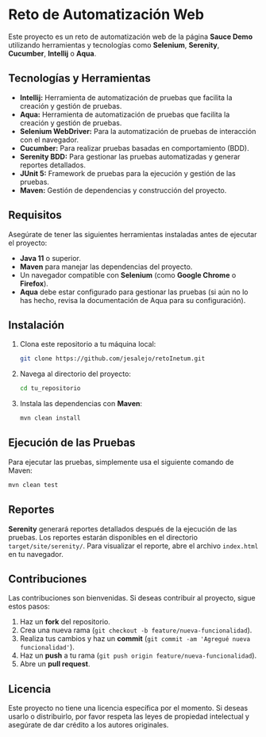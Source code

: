 # Reto de Automatización Web

Este proyecto es un reto de automatización web de la página **Sauce Demo** utilizando herramientas y tecnologías como **Selenium**, **Serenity**, **Cucumber**, **Intellij** o **Aqua**.

## Tecnologías y Herramientas
- **Intellij:** Herramienta de automatización de pruebas que facilita la creación y gestión de pruebas.
- **Aqua:** Herramienta de automatización de pruebas que facilita la creación y gestión de pruebas.
- **Selenium WebDriver:** Para la automatización de pruebas de interacción con el navegador.
- **Cucumber:** Para realizar pruebas basadas en comportamiento (BDD).
- **Serenity BDD:** Para gestionar las pruebas automatizadas y generar reportes detallados.
- **JUnit 5:** Framework de pruebas para la ejecución y gestión de las pruebas.
- **Maven:** Gestión de dependencias y construcción del proyecto.

## Requisitos

Asegúrate de tener las siguientes herramientas instaladas antes de ejecutar el proyecto:

- **Java 11** o superior.
- **Maven** para manejar las dependencias del proyecto.
- Un navegador compatible con **Selenium** (como **Google Chrome** o **Firefox**).
- **Aqua** debe estar configurado para gestionar las pruebas (si aún no lo has hecho, revisa la documentación de Aqua para su configuración).

## Instalación

1. Clona este repositorio a tu máquina local:

    ```bash
    git clone https://github.com/jesalejo/retoInetum.git
    ```

2. Navega al directorio del proyecto:

    ```bash
    cd tu_repositorio
    ```

3. Instala las dependencias con **Maven**:

    ```bash
    mvn clean install
    ```

## Ejecución de las Pruebas

Para ejecutar las pruebas, simplemente usa el siguiente comando de Maven:

```bash
mvn clean test
```
## Reportes

**Serenity** generará reportes detallados después de la ejecución de las pruebas. Los reportes estarán disponibles en el directorio `target/site/serenity/`. Para visualizar el reporte, abre el archivo `index.html` en tu navegador.

## Contribuciones

Las contribuciones son bienvenidas. Si deseas contribuir al proyecto, sigue estos pasos:

1. Haz un **fork** del repositorio.
2. Crea una nueva rama (`git checkout -b feature/nueva-funcionalidad`).
3. Realiza tus cambios y haz un **commit** (`git commit -am 'Agregué nueva funcionalidad'`).
4. Haz un **push** a tu rama (`git push origin feature/nueva-funcionalidad`).
5. Abre un **pull request**.

## Licencia

Este proyecto no tiene una licencia específica por el momento. Si deseas usarlo o distribuirlo, por favor respeta las leyes de propiedad intelectual y asegúrate de dar crédito a los autores originales.

